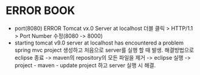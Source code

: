 # ERROR BOOK

- port(8080) ERROR
Tomcat vx.0 Server at localhost 더블 클릭 > HTTP/1.1 > Port Number 수정(8080 -> 8000)
- starting tomcat v9.0 server at localhost has encountered a problem
spring mvc project 생성하고 처음으로 server를 실행 할 때 발생. 해결방법으로 eclipse 종료 -> maven의 repository의 모든 파일을 제거 -> eclipse 실행 -> project - maven - update project 하고 server 실행 시 해결.
